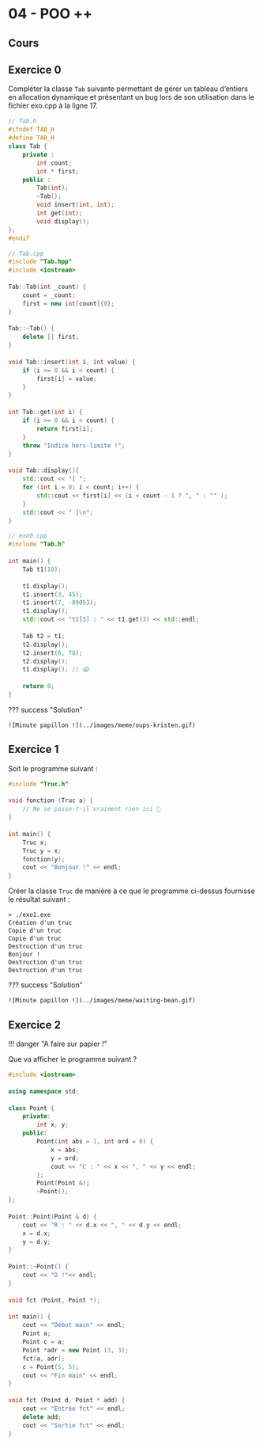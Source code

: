 # 04 - POO ++

## Cours

<object class="fullScreenAble" data="../../pdf/cours/bts2/bts2_03_constructeur_recopie.pdf" type="application/pdf"></object>

## Exercice 0

Compléter la classe `Tab` suivante permettant de gérer un tableau d’entiers en allocation dynamique et présentant un bug lors de son utilisation  dans le fichier exo.cpp à la ligne 17.
    
```cpp
// Tab.h
#ifndef TAB_H
#define TAB_H
class Tab {
    private :
        int count;
        int * first;
    public :
        Tab(int);
        ~Tab();
        void insert(int, int);
        int get(int);
        void display();
};
#endif
```

```cpp
// Tab.cpp
#include "Tab.hpp"
#include <iostream>

Tab::Tab(int _count) {
    count = _count;
    first = new int[count]{0};
}

Tab::~Tab() {
    delete [] first;
}

void Tab::insert(int i, int value) {
    if (i >= 0 && i < count) {
        first[i] = value;
    }
}

int Tab::get(int i) {
    if (i >= 0 && i < count) {
        return first[i];
    }
    throw "Indice hors-limite !";
}

void Tab::display(){
    std::cout << "[ ";
    for (int i = 0; i < count; i++) {
        std::cout << first[i] << (i < count - 1 ? ", " : "" );
    }
    std::cout << " ]\n";
}
```

```cpp  linenums="1"
// exo0.cpp
#include "Tab.h"

int main() {
    Tab t1(10);

    t1.display();
    t1.insert(3, 45);
    t1.insert(7, -89053);
    t1.display();
    std::cout << "t1[3] : " << t1.get(3) << std::endl;

    Tab t2 = t1;
    t2.display();
    t2.insert(6, 78);
    t2.display();
    t1.display(); // 😱

    return 0;
}
```
    
??? success "Solution"
    
    ![Minute papillon !](../images/meme/oups-kristen.gif) 

## Exercice 1

Soit le programme suivant :

```cpp
#include "Truc.h"

void fonction (Truc a) {
	// Ne se passe-t-il vraiment rien ici 🤔
}

int main() {
    Truc x;
    Truc y = x;
    fonction(y);
    cout << "Bonjour !" << endl;
}
```

Créer la classe `Truc` de manière à ce que le programme ci-dessus fournisse le résultat suivant :

```
> ./exo1.exe
Création d'un truc
Copie d'un truc
Copie d'un truc
Destruction d'un truc
Bonjour !
Destruction d'un truc
Destruction d'un truc
```


??? success "Solution"
    
    ![Minute papillon !](../images/meme/waiting-bean.gif) 

## Exercice 2

!!! danger "A faire sur papier !"

Que va afficher le programme suivant ?

```cpp
#include <iostream>

using namespace std;

class Point {
    private:
        int x, y;
    public:
        Point(int abs = 1, int ord = 0) {
            x = abs;
            y = ord;
            cout << "C : " << x << ", " << y << endl;
        };
        Point(Point &);
        ~Point();
};

Point::Point(Point & d) {
    cout << "R : " << d.x << ", " << d.y << endl;
    x = d.x;
    y = d.y;
}

Point::~Point() {
    cout << "D !"<< endl;
}

void fct (Point, Point *);

int main() {
    cout << "Début main" << endl;
    Point a;
    Point c = a;
    Point *adr = new Point (3, 3);
    fct(a, adr);
    c = Point(5, 5);
    cout << "Fin main" << endl;
}

void fct (Point d, Point * add) {
    cout << "Entrée fct" << endl;
    delete add;
    cout << "Sortie fct" << endl;
}
```

